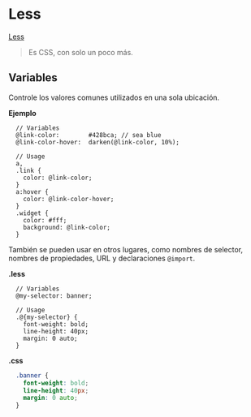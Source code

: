 # Less

[Less](http://lesscss.org/)

>Es CSS, con solo un poco más.


## Variables

Controle los valores comunes utilizados en una sola ubicación.

**Ejemplo**

```less
  // Variables
  @link-color:        #428bca; // sea blue
  @link-color-hover:  darken(@link-color, 10%);

  // Usage
  a,
  .link {
    color: @link-color;
  }
  a:hover {
    color: @link-color-hover;
  }
  .widget {
    color: #fff;
    background: @link-color;
  }
```

También se pueden usar en otros lugares, como nombres de selector, nombres de propiedades, URL y declaraciones ``@import``.

**.less**

```less
  // Variables
  @my-selector: banner;

  // Usage
  .@{my-selector} {
    font-weight: bold;
    line-height: 40px;
    margin: 0 auto;
  }
```

**.css**

```css
  .banner {
    font-weight: bold;
    line-height: 40px;
    margin: 0 auto;
  }
```